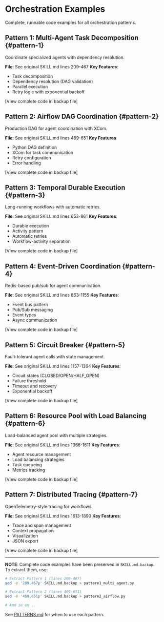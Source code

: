 # Orchestration Examples

Complete, runnable code examples for all orchestration patterns.

## Pattern 1: Multi-Agent Task Decomposition {#pattern-1}

Coordinate specialized agents with dependency resolution.

**File**: See original SKILL.md lines 209-467
**Key Features**:
- Task decomposition
- Dependency resolution (DAG validation)
- Parallel execution
- Retry logic with exponential backoff

[View complete code in backup file]

## Pattern 2: Airflow DAG Coordination {#pattern-2}

Production DAG for agent coordination with XCom.

**File**: See original SKILL.md lines 469-651
**Key Features**:
- Python DAG definition
- XCom for task communication
- Retry configuration
- Error handling

[View complete code in backup file]

## Pattern 3: Temporal Durable Execution {#pattern-3}

Long-running workflows with automatic retries.

**File**: See original SKILL.md lines 653-861
**Key Features**:
- Durable execution
- Activity pattern
- Automatic retries
- Workflow-activity separation

[View complete code in backup file]

## Pattern 4: Event-Driven Coordination {#pattern-4}

Redis-based pub/sub for agent communication.

**File**: See original SKILL.md lines 863-1155
**Key Features**:
- Event bus pattern
- Pub/Sub messaging
- Event types
- Async communication

[View complete code in backup file]

## Pattern 5: Circuit Breaker {#pattern-5}

Fault-tolerant agent calls with state management.

**File**: See original SKILL.md lines 1157-1364
**Key Features**:
- Circuit states (CLOSED/OPEN/HALF_OPEN)
- Failure threshold
- Timeout and recovery
- Exponential backoff

[View complete code in backup file]

## Pattern 6: Resource Pool with Load Balancing {#pattern-6}

Load-balanced agent pool with multiple strategies.

**File**: See original SKILL.md lines 1366-1611
**Key Features**:
- Agent resource management
- Load balancing strategies
- Task queueing
- Metrics tracking

[View complete code in backup file]

## Pattern 7: Distributed Tracing {#pattern-7}

OpenTelemetry-style tracing for workflows.

**File**: See original SKILL.md lines 1613-1890
**Key Features**:
- Trace and span management
- Context propagation
- Visualization
- JSON export

[View complete code in backup file]

---

**NOTE**: Complete code examples have been preserved in `SKILL.md.backup`.
To extract them, use:
```bash
# Extract Pattern 1 (lines 209-467)
sed -n '209,467p' SKILL.md.backup > pattern1_multi_agent.py

# Extract Pattern 2 (lines 469-651)
sed -n '469,651p' SKILL.md.backup > pattern2_airflow.py

# And so on...
```

See [PATTERNS.md](./PATTERNS.md) for when to use each pattern.
